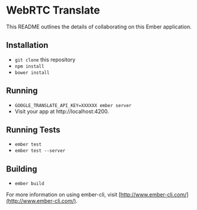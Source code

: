 # WebRTC Translate

This README outlines the details of collaborating on this Ember application.

## Installation

* `git clone` this repository
* `npm install`
* `bower install`

## Running

* `GOOGLE_TRANSLATE_API_KEY=XXXXXX ember server`
* Visit your app at http://localhost:4200.

## Running Tests

* `ember test`
* `ember test --server`

## Building

* `ember build`

For more information on using ember-cli, visit [http://www.ember-cli.com/](http://www.ember-cli.com/).
